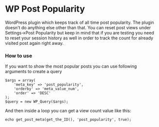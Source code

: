 # WP Post Popularity

WordPress plugin which keeps track of all time post popularity. The plugin doesn't do anything else other than that. You can reset post views under Settings->Post Popularity but keep in mind that if you are testing you need to reset your session history as well in order to track the count for already visited post again right away.

### How to use 

If you want to show the most popular posts you can use following arguments to create a query

	$args = array(   
		'meta_key' => 'post_popularity',   
		'orderby' => 'meta_value_num',   
		'order' => 'DESC'   
	);   
	$query = new WP_Query($args);   

And then inside a loop you can get a view count value like this: 

    echo get_post_meta(get_the_ID(), 'post_popularity', true);